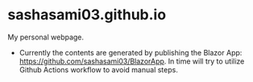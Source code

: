 # sashasami03.github.io
My personal webpage.

- Currently the contents are generated by publishing the Blazor App: https://github.com/sashasami03/BlazorApp. In time will
  try to utilize Github Actions workflow to avoid manual steps.
